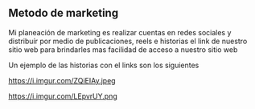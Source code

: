 ## Metodo de marketing

Mi planeación de marketing es realizar cuentas en redes sociales y distribuír por medio de publicaciones, reels e historias el link de nuestro sitio web
para brindarles mas facilidad de acceso a nuestro sitio web

Un ejemplo de las historias con el links son  los siguientes

https://i.imgur.com/ZQiEIAy.jpeg

https://i.imgur.com/LEpvrUY.png
